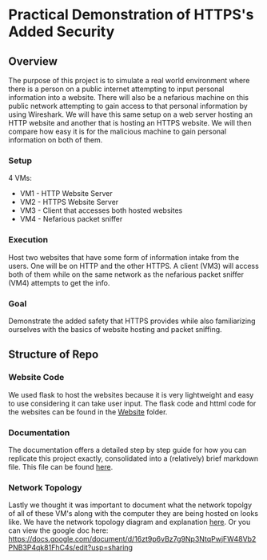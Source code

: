 # Practical Demonstration of HTTPS's Added Security

## Overview
The purpose of this project is to simulate a real world environment where there is a person on a public internet attempting to input personal information into a website. There will also be a nefarious machine on this public network attempting to gain access to that personal information by using Wireshark. We will have this same setup on a web server hosting an HTTP website and another that is hosting an HTTPS website. We will then compare how easy it is for the malicious machine to gain personal information on both of them.
### Setup
4 VMs:
- VM1 - HTTP Website Server
- VM2 - HTTPS Website Server
- VM3 - Client that accesses both hosted websites
- VM4 - Nefarious packet sniffer

### Execution 
Host two websites that have some form of information intake from the users. One will be on HTTP and the other HTTPS. A client (VM3) will access both of them while on the same network as the nefarious packet sniffer (VM4) attempts to get the info.

### Goal 
Demonstrate the added safety that HTTPS provides while also familiarizing ourselves with the basics of website hosting and packet sniffing.

## Structure of Repo
### Website Code
We used flask to host the websites because it is very lightweight and easy to use considering it can take user input. The flask code and httml code for the websites can be found in the [Website](/Website) folder.
### Documentation
The documentation offers a detailed step by step guide for how you can replicate this project exactly, consolidated into a (relatively) brief markdown file. This file can be found [here](/Documentation/StepbyStep.md).
### Network Topology
Lastly we thought it was important to document what the network topolgy of all of these VM's along with the computer they are being hosted on looks like. We have the network topology diagram and explanation [here](/Documentation/NetworkTopology.PNG).
Or you can view the google doc here: https://docs.google.com/document/d/16zt9p6vBz7g9Np3NtqPwjFW48Vb2PNB3P4qk81FhC4s/edit?usp=sharing 
